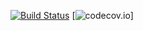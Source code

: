 [![Build Status](https://travis-ci.org/JBroks/unicornattractor_issue_tracker.svg?branch=master)](https://travis-ci.org/JBroks/unicornattractor_issue_tracker)
[![codecov.io](https://codecov.io/github/JBroks/unicornattractor_issue_tracker/coverage.svg?branch=master)]
